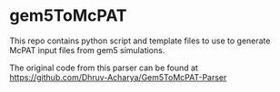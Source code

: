 # gem5ToMcPAT
This repo contains python script and template files to use to generate McPAT input files from gem5 simulations. 

The original code from this parser can be found at https://github.com/Dhruv-Acharya/Gem5ToMcPAT-Parser
